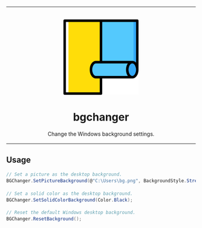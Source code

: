 <table>
  <tr>
    <td width="9999px" align="center">
      <p>
        <br>
        <img height="200" src="./logo.svg" alt="logo">
      </p>
      <h1>bgchanger</h1>
      <p>Change the Windows background settings.</p>
    </td>
  </tr>
</table>

## Usage

```cs
// Set a picture as the desktop background.
BGChanger.SetPictureBackground(@"C:\Users\bg.png", BackgroundStyle.Stretch);

// Set a solid color as the desktop background.
BGChanger.SetSolidColorBackground(Color.Black);

// Reset the default Windows desktop background.
BGChanger.ResetBackground();
```
